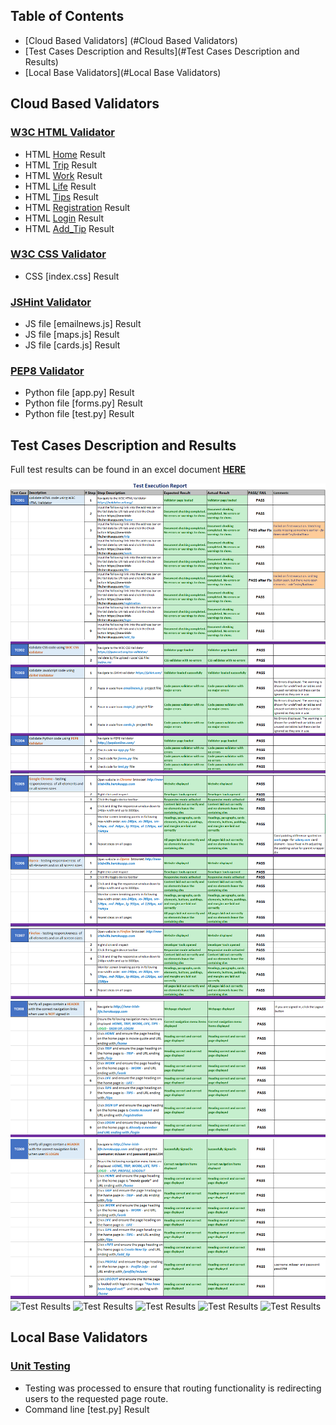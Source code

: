 ## Table of Contents

* [Cloud Based Validators] (#Cloud Based Validators)
* [Test Cases Description and Results](#Test Cases Description and Results)
* [Local Base Validators](#Local Base Validators)



## Cloud Based Validators

### [W3C HTML Validator](https://validator.w3.org/#validate_by_uri)
* HTML [Home]() Result
* HTML [Trip]() Result
* HTML [Work]() Result
* HTML [Life]() Result
* HTML [Tips]() Result
* HTML [Registration]() Result
* HTML [Login]() Result
* HTML [Add_Tip]() Result

### [W3C CSS Validator](https://jigsaw.w3.org/css-validator/)
* CSS [index.css] Result

### [JSHint Validator](https://jshint.com/)
* JS file [emailnews.js] Result
* JS file [maps.js] Result
* JS file [cards.js] Result

### [PEP8 Validator](http://pep8online.com/)
* Python file [app.py] Result
* Python file [forms.py] Result
* Python file [test.py] Result


## Test Cases Description and Results

Full test results can be found in an excel document **[HERE]()**

![Test Results](https://github.com/tsokac2/newirishlife3.3/blob/main/static/wireframes/TC001.png)
![Test Results](https://github.com/tsokac2/newirishlife3.3/blob/main/static/wireframes/TC004.png)
![Test Results](https://github.com/tsokac2/newirishlife3.3/blob/main/static/wireframes/TC006.png)
![Test Results](https://github.com/tsokac2/newirishlife3.3/blob/main/static/wireframes/TC007.png)
![Test Results](https://github.com/tsokac2/newirishlife3.3/blob/main/static/wireframes/TC008.png)
![Test Results](https://github.com/tsokac2/newirishlife3.3/blob/main/static/wireframes/TC009.png)
![Test Results](https://github.com/tsokac2/newirishlife3.3/blob/main/static/wireframes/TC012.png)
![Test Results](https://github.com/tsokac2/newirishlife3.3/blob/main/static/wireframes/TC016.png)
![Test Results](https://github.com/tsokac2/newirishlife3.3/blob/main/static/wireframes/TC020.png)
![Test Results](https://github.com/tsokac2/newirishlife3.3/blob/main/static/wireframes/TC025.png)
![Test Results](https://github.com/tsokac2/newirishlife3.3/blob/main/static/wireframes/TC027.png)



## Local Base Validators

### [Unit Testing](https://docs.python.org/3/library/unittest.html)
* Testing was processed to ensure that routing functionality is redirecting users to the requested page route.
* Command line [test.py] Result

